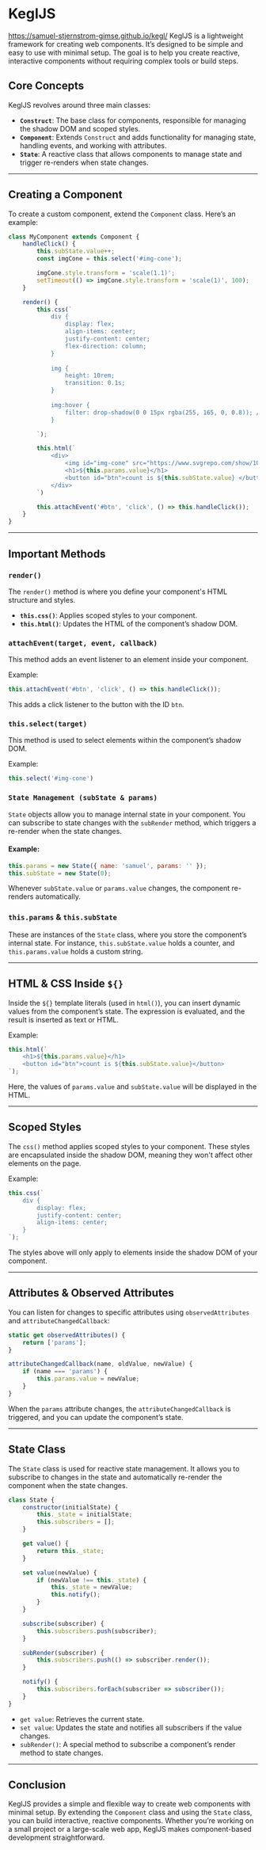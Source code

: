 # KeglJS
https://samuel-stjernstrom-gimse.github.io/kegl/
KeglJS is a lightweight framework for creating web components. It’s designed to be simple and easy to use with minimal setup. The goal is to help you create reactive, interactive components without requiring complex tools or build steps.

## **Core Concepts**

KeglJS revolves around three main classes:

- **`Construct`**: The base class for components, responsible for managing the shadow DOM and scoped styles.
- **`Component`**: Extends `Construct` and adds functionality for managing state, handling events, and working with attributes.
- **`State`**: A reactive class that allows components to manage state and trigger re-renders when state changes.
---

## **Creating a Component**

To create a custom component, extend the `Component` class. Here’s an example:

```js
class MyComponent extends Component {
    handleClick() {
        this.subState.value++;
        const imgCone = this.select('#img-cone');

        imgCone.style.transform = 'scale(1.1)';
        setTimeout(() => imgCone.style.transform = 'scale(1)', 100);
    }

    render() {
        this.css(`
            div {
                display: flex;
                align-items: center;
                justify-content: center;
                flex-direction: column;
            }
            
            img {
                height: 10rem;
                transition: 0.1s;
            }
            
            img:hover {
                filter: drop-shadow(0 0 15px rgba(255, 165, 0, 0.8)); /* Orange glow effect */
            }

        `);

        this.html(`
            <div>
                <img id="img-cone" src="https://www.svgrepo.com/show/10031/traffic-cone.svg" alt="cone">
                <h1>${this.params.value}</h1>
                <button id="btn">count is ${this.subState.value} </button>
            </div>
        `)

        this.attachEvent('#btn', 'click', () => this.handleClick());
    }
}
```

---

## **Important Methods**

### **`render()`**
The `render()` method is where you define your component's HTML structure and styles.

- **`this.css()`**: Applies scoped styles to your component.
- **`this.html()`**: Updates the HTML of the component’s shadow DOM.

### **`attachEvent(target, event, callback)`**
This method adds an event listener to an element inside your component. 

Example:
```js
this.attachEvent('#btn', 'click', () => this.handleClick());
```
This adds a click listener to the button with the ID `btn`.

### **`this.select(target)`**
This method is used to select elements within the component’s shadow DOM.

Example:
```js
this.select('#img-cone')
```

### **`State Management (subState & params)`**
`State` objects allow you to manage internal state in your component. You can subscribe to state changes with the `subRender` method, which triggers a re-render when the state changes.

#### Example:
```js
this.params = new State({ name: 'samuel', params: '' });
this.subState = new State(0);
```

Whenever `subState.value` or `params.value` changes, the component re-renders automatically.

### **`this.params` & `this.subState`**
These are instances of the `State` class, where you store the component’s internal state. For instance, `this.subState.value` holds a counter, and `this.params.value` holds a custom string.

---

## **HTML & CSS Inside `${}`**

Inside the `${}` template literals (used in `html()`), you can insert dynamic values from the component’s state. The expression is evaluated, and the result is inserted as text or HTML.

Example:
```js
this.html(`
    <h1>${this.params.value}</h1>
    <button id="btn">count is ${this.subState.value}</button>
`);
```
Here, the values of `params.value` and `subState.value` will be displayed in the HTML.

---

## **Scoped Styles**

The `css()` method applies scoped styles to your component. These styles are encapsulated inside the shadow DOM, meaning they won't affect other elements on the page.

Example:
```js
this.css(`
    div {
        display: flex;
        justify-content: center;
        align-items: center;
    }
`);
```

The styles above will only apply to elements inside the shadow DOM of your component.

---

## **Attributes & Observed Attributes**

You can listen for changes to specific attributes using `observedAttributes` and `attributeChangedCallback`:

```js
static get observedAttributes() {
    return ['params'];
}

attributeChangedCallback(name, oldValue, newValue) {
    if (name === 'params') {
        this.params.value = newValue;
    }
}
```

When the `params` attribute changes, the `attributeChangedCallback` is triggered, and you can update the component’s state.

---

## **State Class**

The `State` class is used for reactive state management. It allows you to subscribe to changes in the state and automatically re-render the component when the state changes.

```js
class State {
    constructor(initialState) {
        this._state = initialState;
        this.subscribers = [];
    }

    get value() {
        return this._state;
    }

    set value(newValue) {
        if (newValue !== this._state) {
            this._state = newValue;
            this.notify();
        }
    }

    subscribe(subscriber) {
        this.subscribers.push(subscriber);
    }

    subRender(subscriber) {
        this.subscribers.push(() => subscriber.render());
    }

    notify() {
        this.subscribers.forEach(subscriber => subscriber());
    }
}
```

- `get value`: Retrieves the current state.
- `set value`: Updates the state and notifies all subscribers if the value changes.
- `subRender()`: A special method to subscribe a component’s render method to state changes.

---

## **Conclusion**

KeglJS provides a simple and flexible way to create web components with minimal setup. By extending the `Component` class and using the `State` class, you can build interactive, reactive components. Whether you’re working on a small project or a large-scale web app, KeglJS makes component-based development straightforward.

